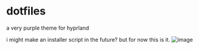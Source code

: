 # dotfiles
a very purple theme for hyprland

i might make an installer script in the future? but for now this is it.
![image](https://github.com/user-attachments/assets/5240b1e6-45b0-4e48-a30b-4ec08ee5a2bf)
